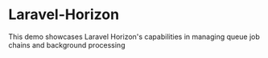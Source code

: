 # Laravel-Horizon
This demo showcases Laravel Horizon's capabilities in managing queue job chains and background processing
